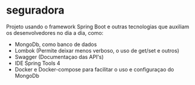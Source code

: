 # seguradora

Projeto usando o framework Spring Boot e outras tecnologias que auxiliam os desenvolvedores no dia a dia, como:

- MongoDb, como banco de dados
- Lombok (Permite deixar menos verboso, o uso de get/set e outros)
- Swagger (Documentaçao das API's)
- IDE Spring Tools 4
- Docker e Docker-compose para facilitar o uso e configuraçao do MongoDb
